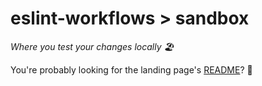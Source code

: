 # eslint-workflows > sandbox

_Where you test your changes locally 🏖_

You're probably looking for the landing page's [README](../../README.md)? 🙂
